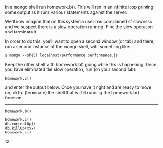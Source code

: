  In a mongo shell run homework.b(). This will run in an infinite loop printing some output as it runs various statements against the server.

We'll now imagine that on this system a user has complained of slowness and we suspect there is a slow operation running. Find the slow operation and terminate it.

In order to do this, you'll want to open a second window (or tab) and there, run a second instance of the mongo shell, with something like:
```
$ mongo --shell localhost/performance performance.js
```
Keep the other shell with homework.b() going while this is happening. Once you have eliminated the slow operation, run (on your second tab):
```
homework.c()
```
and enter the output below. Once you have it right and are ready to move on, ctrl-c (terminate) the shell that is still running the homework.b() function.

----

```
homework.b()
```

```
homework.c()
db.currentOp()
db.killOp(xxx)
homework.c()
```
12
